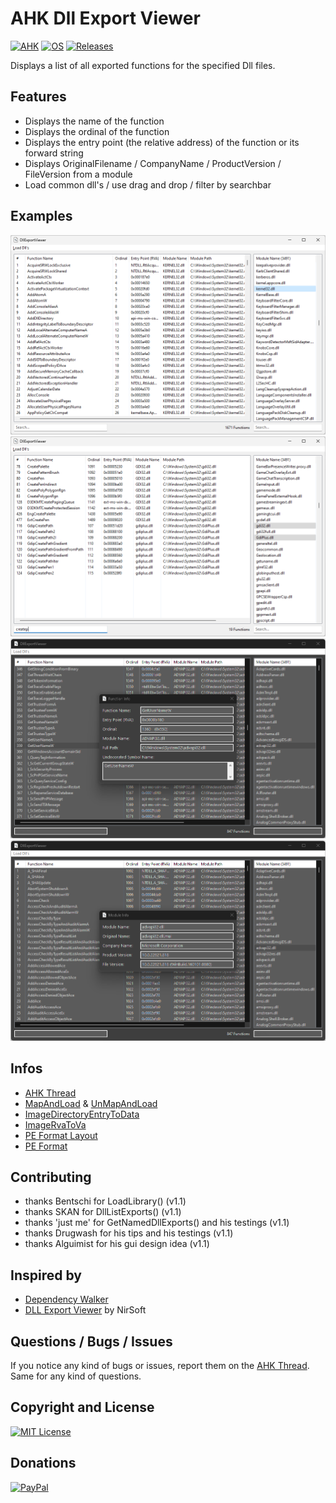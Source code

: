 # AHK Dll Export Viewer
[![AHK](https://img.shields.io/badge/ahk-2.0--rc.2-C3D69B.svg?style=flat-square)]()
[![OS](https://img.shields.io/badge/os-windows-C3D69B.svg?style=flat-square)]()
[![Releases](https://img.shields.io/github/downloads/jNizM/DllExport/total.svg?style=flat-square&color=95B3D7)](https://github.com/jNizM/DllExport/releases)

Displays a list of all exported functions for the specified Dll files.


## Features
* Displays the name of the function
* Displays the ordinal of the function
* Displays the entry point (the relative address) of the function or its forward string
* Displays OriginalFilename / CompanyName / ProductVersion / FileVersion from a module
* Load common dll's / use drag and drop / filter by searchbar


## Examples
![DllExport](img/DllExport.png)
![DllExport](img/DllExport_2.png)
![DllExport](img/DllExport_3.png)
![DllExport](img/DllExport_4.png)


## Infos
* [AHK Thread](https://autohotkey.com/boards/viewtopic.php?t=111097)
* [MapAndLoad](https://learn.microsoft.com/en-us/windows/win32/api/imagehlp/nf-imagehlp-mapandload) & [UnMapAndLoad](https://learn.microsoft.com/en-us/windows/win32/api/imagehlp/nf-imagehlp-unmapandload)
* [ImageDirectoryEntryToData](https://learn.microsoft.com/en-us/windows/win32/api/dbghelp/nf-dbghelp-imagedirectoryentrytodata)
* [ImageRvaToVa](https://learn.microsoft.com/en-us/windows/win32/api/dbghelp/nf-dbghelp-imagervatova)
* [PE Format Layout](https://drive.google.com/file/d/0B3_wGJkuWLytbnIxY1J5WUs4MEk/view)
* [PE Format](https://learn.microsoft.com/en-us/windows/win32/debug/pe-format)


## Contributing
* thanks Bentschi for LoadLibrary() (v1.1)
* thanks SKAN for DllListExports() (v1.1)
* thanks 'just me' for GetNamedDllExports() and his testings (v1.1)
* thanks Drugwash for his tips and his testings (v1.1)
* thanks Alguimist for his gui design idea (v1.1)


## Inspired by
* [Dependency Walker](http://www.dependencywalker.com/)
* [DLL Export Viewer](http://www.nirsoft.net/utils/dll_export_viewer.html) by NirSoft


## Questions / Bugs / Issues
If you notice any kind of bugs or issues, report them on the [AHK Thread](https://autohotkey.com/boards/viewtopic.php?t=111097). Same for any kind of questions.


## Copyright and License
[![MIT License](https://img.shields.io/github/license/jNizM/DllExport.svg?style=flat-square&color=C3D69B)](LICENSE)


## Donations
[![PayPal](https://img.shields.io/badge/paypal-donate-B2A2C7.svg?style=flat-square)](https://www.paypal.me/smithz)
